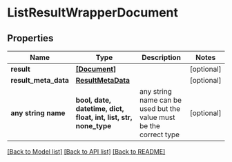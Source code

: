 # ListResultWrapperDocument


## Properties
Name | Type | Description | Notes
------------ | ------------- | ------------- | -------------
**result** | [**[Document]**](Document.md) |  | [optional] 
**result_meta_data** | [**ResultMetaData**](ResultMetaData.md) |  | [optional] 
**any string name** | **bool, date, datetime, dict, float, int, list, str, none_type** | any string name can be used but the value must be the correct type | [optional]

[[Back to Model list]](../README.md#documentation-for-models) [[Back to API list]](../README.md#documentation-for-api-endpoints) [[Back to README]](../README.md)


